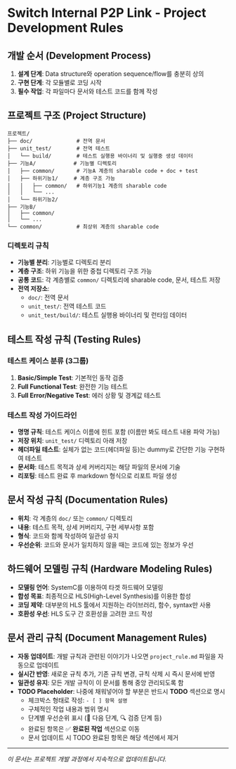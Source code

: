 # Switch Internal P2P Link - Project Development Rules

## 개발 순서 (Development Process)

1. **설계 단계**: Data structure와 operation sequence/flow를 충분히 상의
2. **구현 단계**: 각 모듈별로 코딩 시작
3. **필수 작업**: 각 파일마다 문서와 테스트 코드를 함께 작성

## 프로젝트 구조 (Project Structure)

```
프로젝트/
├── doc/              # 전역 문서
├── unit_test/        # 전역 테스트
│   └── build/        # 테스트 실행용 바이너리 및 실행중 생성 데이터
├── 기능A/            # 기능별 디렉토리
│   ├── common/       # 기능A 계층의 sharable code + doc + test
│   ├── 하위기능1/     # 계층 구조 가능
│   │   ├── common/   # 하위기능1 계층의 sharable code
│   │   └── ...
│   └── 하위기능2/
├── 기능B/
│   ├── common/
│   └── ...
└── common/           # 최상위 계층의 sharable code
```

### 디렉토리 규칙
- **기능별 분리**: 기능별로 디렉토리 분리
- **계층 구조**: 하위 기능을 위한 중첩 디렉토리 구조 가능
- **공통 코드**: 각 계층별로 `common/` 디렉토리에 sharable code, 문서, 테스트 저장
- **전역 저장소**: 
  - `doc/`: 전역 문서
  - `unit_test/`: 전역 테스트 코드
  - `unit_test/build/`: 테스트 실행용 바이너리 및 런타임 데이터

## 테스트 작성 규칙 (Testing Rules)

### 테스트 케이스 분류 (3그룹)
1. **Basic/Simple Test**: 기본적인 동작 검증
2. **Full Functional Test**: 완전한 기능 테스트  
3. **Full Error/Negative Test**: 에러 상황 및 경계값 테스트

### 테스트 작성 가이드라인
- **명명 규칙**: 테스트 케이스 이름에 힌트 포함 (이름만 봐도 테스트 내용 파악 가능)
- **저장 위치**: `unit_test/` 디렉토리 아래 저장
- **헤더파일 테스트**: 실체가 없는 코드(헤더파일 등)는 dummy로 간단한 기능 구현하여 테스트
- **문서화**: 테스트 목적과 상세 커버리지는 해당 파일의 문서에 기술
- **리포팅**: 테스트 완료 후 markdown 형식으로 리포트 파일 생성

## 문서 작성 규칙 (Documentation Rules)

- **위치**: 각 계층의 `doc/` 또는 `common/` 디렉토리
- **내용**: 테스트 목적, 상세 커버리지, 구현 세부사항 포함
- **형식**: 코드와 함께 작성하여 일관성 유지
- **우선순위**: 코드와 문서가 일치하지 않을 때는 코드에 있는 정보가 우선

## 하드웨어 모델링 규칙 (Hardware Modeling Rules)

- **모델링 언어**: SystemC를 이용하여 타겟 하드웨어 모델링
- **합성 목표**: 최종적으로 HLS(High-Level Synthesis)를 이용한 합성
- **코딩 제약**: 대부분의 HLS 툴에서 지원하는 라이브러리, 함수, syntax만 사용
- **호환성 우선**: HLS 도구 간 호환성을 고려한 코드 작성

## 문서 관리 규칙 (Document Management Rules)

- **자동 업데이트**: 개발 규칙과 관련된 이야기가 나오면 `project_rule.md` 파일을 자동으로 업데이트
- **실시간 반영**: 새로운 규칙 추가, 기존 규칙 변경, 규칙 삭제 시 즉시 문서에 반영
- **일관성 유지**: 모든 개발 규칙이 이 문서를 통해 중앙 관리되도록 함
- **TODO Placeholder**: 나중에 채워넣어야 할 부분은 반드시 **TODO** 섹션으로 명시
   - 체크박스 형태로 작성: `- [ ] 항목 설명`
   - 구체적인 작업 내용과 범위 명시
   - 단계별 우선순위 표시 (🎯 다음 단계, 🔍 검증 단계 등)
   - 완료된 항목은 ✅ **완료된 작업** 섹션으로 이동
   - 문서 업데이트 시 TODO 완료된 항목은 해당 섹션에서 제거

---

*이 문서는 프로젝트 개발 과정에서 지속적으로 업데이트됩니다.* 